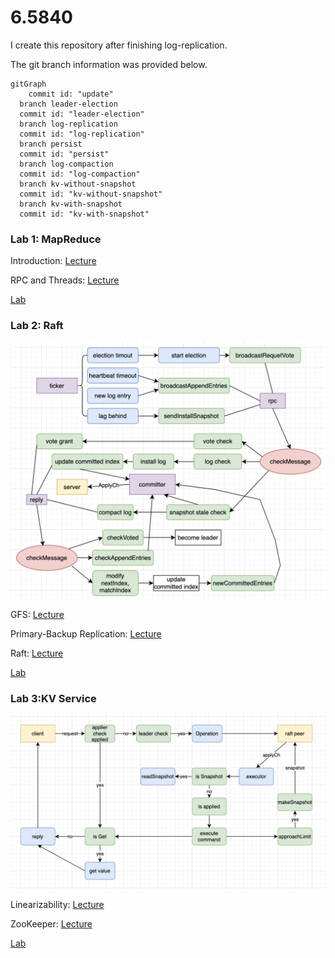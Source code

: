 # 6.5840

I create this repository after finishing log-replication. 

The git branch information was provided below.

```mermaid
gitGraph
	commit id: "update"
  branch leader-election
  commit id: "leader-election"
  branch log-replication
  commit id: "log-replication"
  branch persist
  commit id: "persist"
  branch log-compaction
  commit id: "log-compaction"
  branch kv-without-snapshot
  commit id: "kv-without-snapshot"
  branch kv-with-snapshot
  commit id: "kv-with-snapshot"
```



### Lab 1: MapReduce

Introduction: [Lecture](md/Lecture-1.md)

RPC and Threads: [Lecture](md/Lecture-2.md)

[Lab](md/Lab-1.md)

### Lab 2: Raft

![raft-diagram](./md/image/raft-diagram.png)

GFS: [Lecture](md/lecture-3.md)

Primary-Backup Replication: [Lecture](md/Lecture-4.md)

Raft: [Lecture](md/Lecture-5.md) 

[Lab](md/Lab-2.md) 

### Lab 3:KV Service

![kvserver](./md/image/kvserver.png)

Linearizability: [Lecture](md/lecture-9.md)

ZooKeeper: [Lecture](md/lecture-10.md)

[Lab](md/Lab-3.md)
